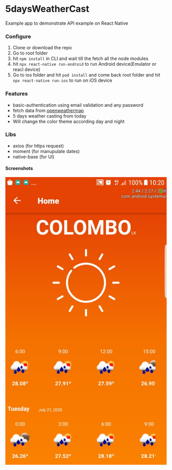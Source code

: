 # 5daysWeatherCast
Example app to demonstrate API example on React Native

### Configure
1. Clone or download the repo
2. Go to root folder
3. hit ```npm install``` in CLI and wait till the fetch all the node modules
4. hit ```npx react-native run-android``` to run Android device(Emulator or reacl device)
5. Go to ios folder and hit ```pod install``` and come back root folder and hit ```npx react-native run-ios``` to run on iOS device

### Features
- basic-authentication using email validation and any password
- fetch data from [openweathermap](https://openweathermap.org/) 
- 5 days weather casting from today
- Will change the color theme according day and night

### Libs
- axios (for https request)
- moment (for manupulate dates)
- native-base (for UI)

#### Screenshots

![Home](https://github.com/ejChathuranga/5daysWeatherCast/blob/master/screens/screen.jpeg)


